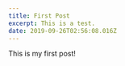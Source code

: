 ```yaml
---
title: First Post
excerpt: This is a test.
date: 2019-09-26T02:56:08.016Z
---
```

This is my first post!
